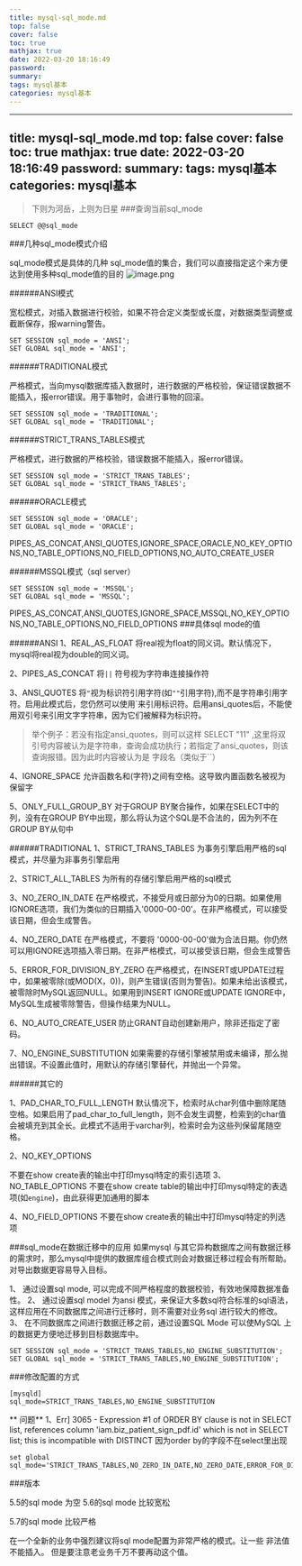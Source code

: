 ```yaml
---
title: mysql-sql_mode.md
top: false
cover: false
toc: true
mathjax: true
date: 2022-03-20 18:16:49
password:
summary:
tags: mysql基本
categories: mysql基本
---
```

---
title: mysql-sql_mode.md
top: false
cover: false
toc: true
mathjax: true
date: 2022-03-20 18:16:49
password:
summary:
tags: mysql基本
categories: mysql基本
---
> 下则为河岳，上则为日星
###查询当前sql_mode

~~~
SELECT @@sql_mode
~~~


###几种sql_mode模式介绍

sql_mode模式是具体的几种 sql_mode值的集合，我们可以直接指定这个来方便达到使用多种sql_mode值的目的
![image.png](https://upload-images.jianshu.io/upload_images/13965490-7900f4bd6b13f04a.png?imageMogr2/auto-orient/strip%7CimageView2/2/w/1240)

######ANSI模式

宽松模式，对插入数据进行校验，如果不符合定义类型或长度，对数据类型调整或截断保存，报warning警告。
~~~
SET SESSION sql_mode = 'ANSI';
SET GLOBAL sql_mode = 'ANSI';
~~~
######TRADITIONAL模式

严格模式，当向mysql数据库插入数据时，进行数据的严格校验，保证错误数据不能插入，报error错误。用于事物时，会进行事物的回滚。
~~~
SET SESSION sql_mode = 'TRADITIONAL';
SET GLOBAL sql_mode = 'TRADITIONAL';
~~~

######STRICT_TRANS_TABLES模式

严格模式，进行数据的严格校验，错误数据不能插入，报error错误。
~~~
SET SESSION sql_mode = 'STRICT_TRANS_TABLES';
SET GLOBAL sql_mode = 'STRICT_TRANS_TABLES';
~~~


######ORACLE模式
~~~
SET SESSION sql_mode = 'ORACLE';
SET GLOBAL sql_mode = 'ORACLE';
~~~
 PIPES_AS_CONCAT,ANSI_QUOTES,IGNORE_SPACE,ORACLE,NO_KEY_OPTIONS,NO_TABLE_OPTIONS,NO_FIELD_OPTIONS,NO_AUTO_CREATE_USER


######MSSQL模式（sql server）
~~~
SET SESSION sql_mode = 'MSSQL';
SET GLOBAL sql_mode = 'MSSQL';
~~~
PIPES_AS_CONCAT,ANSI_QUOTES,IGNORE_SPACE,MSSQL,NO_KEY_OPTIONS,NO_TABLE_OPTIONS,NO_FIELD_OPTIONS
###具体sql mode的值

######ANSI
1、REAL_AS_FLOAT
将real视为float的同义词。默认情况下，mysql将real视为double的同义词。

2、PIPES_AS_CONCAT
将`||` 符号视为字符串连接操作符 

3、ANSI_QUOTES
将`"`视为标识符引用字符(如`""`引用字符),而不是字符串引用字符。启用此模式后，您仍然可以使用`来引用标识符。启用ansi_quotes后，不能使用双引号来引用文字字符串，因为它们被解释为标识符。

>举个例子：若没有指定ansi_quotes，则可以这样 SELECT "11" ,这里将双引号内容被认为是字符串，查询会成功执行；若指定了ansi_quotes，则该查询报错。因为此时内容被认为是 字段名（类似于``）





4、IGNORE_SPACE
允许函数名和(字符)之间有空格。这导致内置函数名被视为保留字

5、ONLY_FULL_GROUP_BY 
对于GROUP BY聚合操作，如果在SELECT中的列，没有在GROUP BY中出现，那么将认为这个SQL是不合法的，因为列不在GROUP BY从句中



######TRADITIONAL
1、STRICT_TRANS_TABLES
为事务引擎启用严格的sql模式，并尽量为非事务引擎启用

2、STRICT_ALL_TABLES
为所有的存储引擎启用严格的sql模式

3、NO_ZERO_IN_DATE
在严格模式，不接受月或日部分为0的日期。如果使用IGNORE选项，我们为类似的日期插入'0000-00-00'。在非严格模式，可以接受该日期，但会生成警告。

4、NO_ZERO_DATE
在严格模式，不要将 '0000-00-00'做为合法日期。你仍然可以用IGNORE选项插入零日期。在非严格模式，可以接受该日期，但会生成警告

5、ERROR_FOR_DIVISION_BY_ZERO
在严格模式，在INSERT或UPDATE过程中，如果被零除(或MOD(X，0))，则产生错误(否则为警告)。如果未给出该模式，被零除时MySQL返回NULL。如果用到INSERT IGNORE或UPDATE IGNORE中，MySQL生成被零除警告，但操作结果为NULL。

6、NO_AUTO_CREATE_USER
防止GRANT自动创建新用户，除非还指定了密码。

7、NO_ENGINE_SUBSTITUTION
如果需要的存储引擎被禁用或未编译，那么抛出错误。不设置此值时，用默认的存储引擎替代，并抛出一个异常。


######其它的

1、PAD_CHAR_TO_FULL_LENGTH
默认情况下，检索时从char列值中删除尾随空格。如果启用了pad_char_to_full_length，则不会发生调整，检索到的char值会被填充到其全长。此模式不适用于varchar列，检索时会为这些列保留尾随空格。

2、NO_KEY_OPTIONS

不要在show create表的输出中打印mysql特定的索引选项
3、NO_TABLE_OPTIONS
不要在show create table的输出中打印mysql特定的表选项(如`engine`)，由此获得更加通用的脚本

4、NO_FIELD_OPTIONS
不要在show create表的输出中打印mysql特定的列选项

###sql_mode在数据迁移中的应用
如果mysql 与其它异构数据库之间有数据迁移的需求时，那么mysql中提供的数据库组合模式则会对数据迁移过程会有所帮助。对导出数据更容易导入目标。

1、 通过设置sql mode, 可以完成不同严格程度的数据校验，有效地保障数据准备性。
2、 通过设置sql model 为ansi 模式，来保证大多数sql符合标准的sql语法，这样应用在不同数据库之间进行迁移时，则不需要对业务sql 进行较大的修改。
3、 在不同数据库之间进行数据迁移之前，通过设置SQL Mode 可以使MySQL 上的数据更方便地迁移到目标数据库中。

~~~
SET SESSION sql_mode = 'STRICT_TRANS_TABLES,NO_ENGINE_SUBSTITUTION';
SET GLOBAL sql_mode = 'STRICT_TRANS_TABLES,NO_ENGINE_SUBSTITUTION';
~~~

###修改配置的方式
~~~
[mysqld]
sql_mode=STRICT_TRANS_TABLES,NO_ENGINE_SUBSTITUTION
~~~


** 问题**
1、Err] 3065 - Expression #1 of ORDER BY clause is not in SELECT list, references column 'iam.biz_patient_sign_pdf.id' which is not in SELECT list; this is incompatible with DISTINCT 
因为order by的字段不在select里出现
~~~
set global sql_mode='STRICT_TRANS_TABLES,NO_ZERO_IN_DATE,NO_ZERO_DATE,ERROR_FOR_DIVISION_BY_ZERO,NO_AUTO_CREATE_USER,NO_ENGINE_SUBSTITUTION';
~~~

###版本

5.5的sql mode 为空
5.6的sql mode 比较宽松

5.7的sql mode 比较严格

在一个全新的业务中强烈建议将sql mode配置为非常严格的模式。让一些
非法值不能插入。
但是要注意老业务千万不要再动这个值。



 


